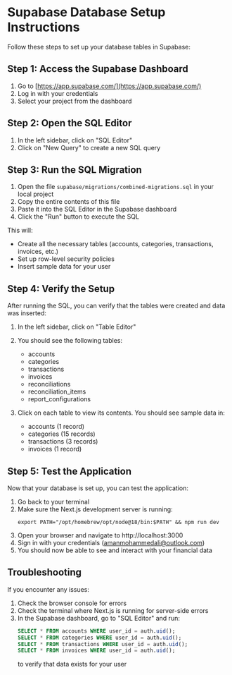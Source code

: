 # Supabase Database Setup Instructions

Follow these steps to set up your database tables in Supabase:

## Step 1: Access the Supabase Dashboard

1. Go to [https://app.supabase.com/](https://app.supabase.com/)
2. Log in with your credentials
3. Select your project from the dashboard

## Step 2: Open the SQL Editor

1. In the left sidebar, click on "SQL Editor"
2. Click on "New Query" to create a new SQL query

## Step 3: Run the SQL Migration

1. Open the file `supabase/migrations/combined-migrations.sql` in your local project
2. Copy the entire contents of this file
3. Paste it into the SQL Editor in the Supabase dashboard
4. Click the "Run" button to execute the SQL

This will:
- Create all the necessary tables (accounts, categories, transactions, invoices, etc.)
- Set up row-level security policies
- Insert sample data for your user

## Step 4: Verify the Setup

After running the SQL, you can verify that the tables were created and data was inserted:

1. In the left sidebar, click on "Table Editor"
2. You should see the following tables:
   - accounts
   - categories
   - transactions
   - invoices
   - reconciliations
   - reconciliation_items
   - report_configurations

3. Click on each table to view its contents. You should see sample data in:
   - accounts (1 record)
   - categories (15 records)
   - transactions (3 records)
   - invoices (1 record)

## Step 5: Test the Application

Now that your database is set up, you can test the application:

1. Go back to your terminal
2. Make sure the Next.js development server is running:
   ```
   export PATH="/opt/homebrew/opt/node@18/bin:$PATH" && npm run dev
   ```
3. Open your browser and navigate to http://localhost:3000
4. Sign in with your credentials (amanmohammedali@outlook.com)
5. You should now be able to see and interact with your financial data

## Troubleshooting

If you encounter any issues:

1. Check the browser console for errors
2. Check the terminal where Next.js is running for server-side errors
3. In the Supabase dashboard, go to "SQL Editor" and run:
   ```sql
   SELECT * FROM accounts WHERE user_id = auth.uid();
   SELECT * FROM categories WHERE user_id = auth.uid();
   SELECT * FROM transactions WHERE user_id = auth.uid();
   SELECT * FROM invoices WHERE user_id = auth.uid();
   ```
   to verify that data exists for your user 